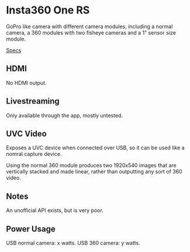 # Insta360 One RS

GoPro like camera with different camera modules, including a normal camera, a 360 modules with two fisheye cameras and a 1" sensor size module.

[Specs](https://www.insta360.com/product/insta360-oners)

## HDMI

No HDMI output.

## Livestreaming

Only available through the app, mostly untested.

## UVC Video

Exposes a UVC device when connected over USB, so it can be used like a nomral capture device.

Using the normal 360 module produces two 1920x540 images that are vertically stacked and made linear, rather than outputting any sort of 360 video.

## Notes

An unofficial API exists, but is very poor.

## Power Usage

USB normal camera: x watts.
USB 360 camera: y watts.
